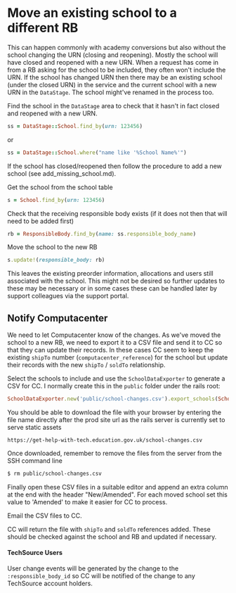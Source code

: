 # Move an existing school to a different RB

This can happen commonly with academy conversions but also without the school changing the URN (closing and reopening). Mostly the school will have closed and reopened with a new URN. When a request has come in from a RB asking for the school to be included, they often won't include the URN.  If the school has changed URN then there may be an existing school (under the closed URN) in the service and the current school with a new URN in the `DataStage`. The school might've renamed in the process too.

Find the school in the `DataStage` area to check that it hasn't in fact closed and reopened with a new URN.

```ruby
ss = DataStage::School.find_by(urn: 123456)
```

or

```ruby
ss = DataStage::School.where("name like '%School Name%'")
```

If the school has closed/reopened then follow the procedure to add a new school (see add_missing_school.md).



Get the school from the school table

```ruby
s = School.find_by(urn: 123456)
```

Check that the receiving responsible body exists (if it does not then that will need to be added first)

```ruby
rb = ResponsibleBody.find_by(name: ss.responsible_body_name)
```

Move the school to the new RB

```ruby
s.update!(responsible_body: rb)
```

This leaves the existing preorder information, allocations and users still associated with the school.  This might not be desired so further updates to these may be necessary or in some cases these can be handled later by support colleagues via the support portal.



## Notify Computacenter

We need to let Computacenter know of the changes.  As we've moved the school to a new RB, we need to export it to a CSV file and send it to CC so that they can update their records.  In these cases CC seem to keep the existing `shipTo` number (`computacenter_reference`) for the school but update their records with the new `shipTo` / `soldTo` relationship.

Select the schools to include and use the `SchoolDataExporter` to generate a CSV for CC.  I normally create this in the `public` folder under the rails root:

```ruby
SchoolDataExporter.new('public/school-changes.csv').export_schools(School.where(urn: [147860,138156]))
```
You should be able to download the file with your browser by entering the file name directly after the prod site url as the rails server is currently set to serve static assets

```
https://get-help-with-tech.education.gov.uk/school-changes.csv
```

Once downloaded, remember to remove the files from the server from the SSH command line

```bash
$ rm public/school-changes.csv
```

Finally open these CSV files in a suitable editor and append an extra column at the end with the header "New/Amended".  For each moved school set this value to 'Amended' to make it easier for CC to process.

Email the CSV files to  CC.

CC will return the file with `shipTo` and `soldTo` references added. These should be checked against the school and RB and updated if necessary.

#### TechSource Users

User change events will be generated by the change to the `:responsible_body_id` so CC will be notified of the change to any TechSource account holders.

